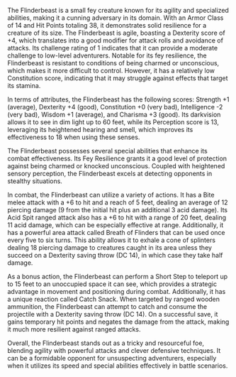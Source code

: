 The Flinderbeast is a small fey creature known for its agility and specialized abilities, making it a cunning adversary in its domain. With an Armor Class of 14 and Hit Points totaling 38, it demonstrates solid resilience for a creature of its size. The Flinderbeast is agile, boasting a Dexterity score of +4, which translates into a good modifier for attack rolls and avoidance of attacks. Its challenge rating of 1 indicates that it can provide a moderate challenge to low-level adventurers. Notable for its fey resilience, the Flinderbeast is resistant to conditions of being charmed or unconscious, which makes it more difficult to control. However, it has a relatively low Constitution score, indicating that it may struggle against effects that target its stamina.

In terms of attributes, the Flinderbeast has the following scores: Strength +1 (average), Dexterity +4 (good), Constitution +0 (very bad), Intelligence -2 (very bad), Wisdom +1 (average), and Charisma +3 (good). Its darkvision allows it to see in dim light up to 60 feet, while its Perception score is 13, leveraging its heightened hearing and smell, which improves its effectiveness to 18 when using these senses.

The Flinderbeast possesses several special abilities that enhance its combat effectiveness. Its Fey Resilience grants it a good level of protection against being charmed or knocked unconscious. Coupled with heightened sensory perception, the Flinderbeast excels at detecting opponents in stealthy situations.

In combat, the Flinderbeast can utilize a variety of actions. It has a Bite melee attack with a +6 to hit and a reach of 5 feet, dealing an average of 12 piercing damage (9 from the initial hit plus an additional 3 acid damage). Its Acid Spit ranged attack also has a +6 to hit with a range of 20 feet, dealing 11 acid damage, which can be especially effective at range. Additionally, it has a powerful area attack called Breath of Flinders that can be used once every five to six turns. This ability allows it to exhale a cone of splinters dealing 18 piercing damage to creatures caught in its area unless they succeed on a Dexterity saving throw (DC 14), in which case they take half damage.

As a bonus action, the Flinderbeast can perform a Short Step to teleport up to 15 feet to an unoccupied space it can see, which provides a strategic advantage in movement and positioning during combat. Additionally, it has a unique reaction called Catch Snack. When targeted by ranged wooden ammunition, the Flinderbeast can attempt to catch and consume the projectile with a Dexterity saving throw (DC 14). On a successful save, it gains temporary hit points and negates the damage from the attack, making it much more resilient against ranged attacks.

Overall, the Flinderbeast stands out as a tricky and resourceful foe, blending agility with powerful attacks and clever defensive techniques. It can be a formidable opponent for unsuspecting adventurers, especially when it utilizes its speed and special abilities effectively in battle scenarios.